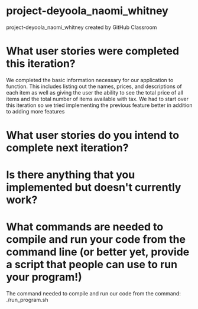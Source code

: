 # project-deyoola_naomi_whitney
project-deyoola_naomi_whitney created by GitHub Classroom

# What user stories were completed this iteration?
We completed the basic information necessary for our application to function. This includes listing out the names, prices, and descriptions of each item as well as giving the user the ability to see the total price of all items and the total number of items available with tax. We had to start over this iteration so we tried implementing the previous feature better in addition to adding more features

# What user stories do you intend to complete next iteration?

# Is there anything that you implemented but doesn't currently work?

# What commands are needed to compile and run your code from the command line (or better yet, provide a script that people can use to run your program!)
The command needed to compile and run our code from the command: ./run_program.sh 
